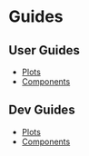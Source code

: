 # Guides

## User Guides
- [Plots](user/plots/README.md)
- [Components](user/components/README.md)

## Dev Guides
- [Plots](dev/plots/README.md)
- [Components](dev/components/README.md)